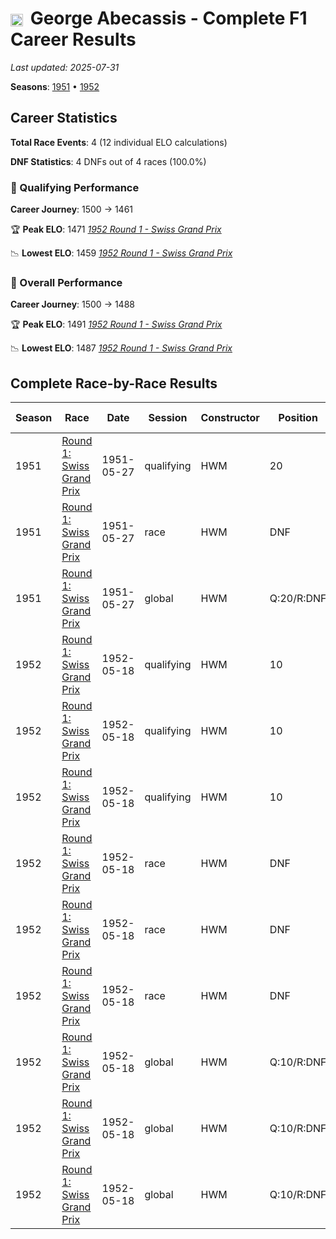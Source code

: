 # <img src="https://upload.wikimedia.org/wikipedia/commons/thumb/8/83/Flag_of_the_United_Kingdom_%283-5%29.svg/512px-Flag_of_the_United_Kingdom_%283-5%29.svg.png?20250726143817" alt="United Kingdom" width="20" height="auto" style="vertical-align: middle; margin-right: 5px;" onerror="this.outerHTML='🇬🇧'; this.style.marginRight='5px';"/> George Abecassis - Complete F1 Career Results

*Last updated: 2025-07-31*

**Seasons**: [1951](../seasons/1951-season-report) • [1952](../seasons/1952-season-report)

## Career Statistics

**Total Race Events**: 4 (12 individual ELO calculations)

**DNF Statistics**: 4 DNFs out of 4 races (100.0%)

### 🏁 Qualifying Performance
**Career Journey**: 1500 → 1461

🏆 **Peak ELO**: 1471
   *[1952 Round 1 - Swiss Grand Prix](../seasons/1952-season-report#round-1-swiss-grand-prix)*

📉 **Lowest ELO**: 1459
   *[1952 Round 1 - Swiss Grand Prix](../seasons/1952-season-report#round-1-swiss-grand-prix)*

### 🌟 Overall Performance
**Career Journey**: 1500 → 1488

🏆 **Peak ELO**: 1491
   *[1952 Round 1 - Swiss Grand Prix](../seasons/1952-season-report#round-1-swiss-grand-prix)*

📉 **Lowest ELO**: 1487
   *[1952 Round 1 - Swiss Grand Prix](../seasons/1952-season-report#round-1-swiss-grand-prix)*


## Complete Race-by-Race Results

| Season | Race | Date | Session | Constructor | Position | Starting ELO | ELO Change | Final ELO | Teammate |
|--------|------|------|---------|-------------|----------|--------------|------------|-----------|----------|
| 1951 | [Round 1: Swiss Grand Prix](../seasons/1951-season-report#round-1-swiss-grand-prix) | 1951-05-27 | qualifying | HWM | 20 | 1500 | -32 | 1468 | [<img src="https://upload.wikimedia.org/wikipedia/commons/thumb/8/83/Flag_of_the_United_Kingdom_%283-5%29.svg/512px-Flag_of_the_United_Kingdom_%283-5%29.svg.png?20250726143817" alt="United Kingdom" width="20" height="auto" style="vertical-align: middle; margin-right: 5px;" onerror="this.outerHTML='🇬🇧'; this.style.marginRight='5px';"/> Stirling Moss](stirling-moss) |
| 1951 | [Round 1: Swiss Grand Prix](../seasons/1951-season-report#round-1-swiss-grand-prix) | 1951-05-27 | race | HWM | DNF | 1500 | N/A | 1500 | [<img src="https://upload.wikimedia.org/wikipedia/commons/thumb/8/83/Flag_of_the_United_Kingdom_%283-5%29.svg/512px-Flag_of_the_United_Kingdom_%283-5%29.svg.png?20250726143817" alt="United Kingdom" width="20" height="auto" style="vertical-align: middle; margin-right: 5px;" onerror="this.outerHTML='🇬🇧'; this.style.marginRight='5px';"/> Stirling Moss](stirling-moss) |
| 1951 | [Round 1: Swiss Grand Prix](../seasons/1951-season-report#round-1-swiss-grand-prix) | 1951-05-27 | global | HWM | Q:20/R:DNF | 1500 | -10 | 1490 | [<img src="https://upload.wikimedia.org/wikipedia/commons/thumb/8/83/Flag_of_the_United_Kingdom_%283-5%29.svg/512px-Flag_of_the_United_Kingdom_%283-5%29.svg.png?20250726143817" alt="United Kingdom" width="20" height="auto" style="vertical-align: middle; margin-right: 5px;" onerror="this.outerHTML='🇬🇧'; this.style.marginRight='5px';"/> Stirling Moss](stirling-moss) |
| 1952 | [Round 1: Swiss Grand Prix](../seasons/1952-season-report#round-1-swiss-grand-prix) | 1952-05-18 | qualifying | HWM | 10 | 1468 | -9 | 1459 | [<img src="https://upload.wikimedia.org/wikipedia/commons/thumb/8/83/Flag_of_the_United_Kingdom_%283-5%29.svg/512px-Flag_of_the_United_Kingdom_%283-5%29.svg.png?20250726143817" alt="United Kingdom" width="20" height="auto" style="vertical-align: middle; margin-right: 5px;" onerror="this.outerHTML='🇬🇧'; this.style.marginRight='5px';"/> Stirling Moss](stirling-moss) |
| 1952 | [Round 1: Swiss Grand Prix](../seasons/1952-season-report#round-1-swiss-grand-prix) | 1952-05-18 | qualifying | HWM | 10 | 1459 | +11 | 1471 | [<img src="https://upload.wikimedia.org/wikipedia/commons/thumb/8/83/Flag_of_the_United_Kingdom_%283-5%29.svg/512px-Flag_of_the_United_Kingdom_%283-5%29.svg.png?20250726143817" alt="United Kingdom" width="20" height="auto" style="vertical-align: middle; margin-right: 5px;" onerror="this.outerHTML='🇬🇧'; this.style.marginRight='5px';"/> Lance Macklin](lance-macklin) |
| 1952 | [Round 1: Swiss Grand Prix](../seasons/1952-season-report#round-1-swiss-grand-prix) | 1952-05-18 | qualifying | HWM | 10 | 1471 | -9 | 1461 | [<img src="https://upload.wikimedia.org/wikipedia/commons/thumb/8/83/Flag_of_the_United_Kingdom_%283-5%29.svg/512px-Flag_of_the_United_Kingdom_%283-5%29.svg.png?20250726143817" alt="United Kingdom" width="20" height="auto" style="vertical-align: middle; margin-right: 5px;" onerror="this.outerHTML='🇬🇧'; this.style.marginRight='5px';"/> Peter Collins](peter-collins) |
| 1952 | [Round 1: Swiss Grand Prix](../seasons/1952-season-report#round-1-swiss-grand-prix) | 1952-05-18 | race | HWM | DNF | 1500 | N/A | 1500 | [<img src="https://upload.wikimedia.org/wikipedia/commons/thumb/8/83/Flag_of_the_United_Kingdom_%283-5%29.svg/512px-Flag_of_the_United_Kingdom_%283-5%29.svg.png?20250726143817" alt="United Kingdom" width="20" height="auto" style="vertical-align: middle; margin-right: 5px;" onerror="this.outerHTML='🇬🇧'; this.style.marginRight='5px';"/> Stirling Moss](stirling-moss) |
| 1952 | [Round 1: Swiss Grand Prix](../seasons/1952-season-report#round-1-swiss-grand-prix) | 1952-05-18 | race | HWM | DNF | 1500 | N/A | 1500 | [<img src="https://upload.wikimedia.org/wikipedia/commons/thumb/8/83/Flag_of_the_United_Kingdom_%283-5%29.svg/512px-Flag_of_the_United_Kingdom_%283-5%29.svg.png?20250726143817" alt="United Kingdom" width="20" height="auto" style="vertical-align: middle; margin-right: 5px;" onerror="this.outerHTML='🇬🇧'; this.style.marginRight='5px';"/> Lance Macklin](lance-macklin) |
| 1952 | [Round 1: Swiss Grand Prix](../seasons/1952-season-report#round-1-swiss-grand-prix) | 1952-05-18 | race | HWM | DNF | 1500 | N/A | 1500 | [<img src="https://upload.wikimedia.org/wikipedia/commons/thumb/8/83/Flag_of_the_United_Kingdom_%283-5%29.svg/512px-Flag_of_the_United_Kingdom_%283-5%29.svg.png?20250726143817" alt="United Kingdom" width="20" height="auto" style="vertical-align: middle; margin-right: 5px;" onerror="this.outerHTML='🇬🇧'; this.style.marginRight='5px';"/> Peter Collins](peter-collins) |
| 1952 | [Round 1: Swiss Grand Prix](../seasons/1952-season-report#round-1-swiss-grand-prix) | 1952-05-18 | global | HWM | Q:10/R:DNF | 1490 | -3 | 1487 | [<img src="https://upload.wikimedia.org/wikipedia/commons/thumb/8/83/Flag_of_the_United_Kingdom_%283-5%29.svg/512px-Flag_of_the_United_Kingdom_%283-5%29.svg.png?20250726143817" alt="United Kingdom" width="20" height="auto" style="vertical-align: middle; margin-right: 5px;" onerror="this.outerHTML='🇬🇧'; this.style.marginRight='5px';"/> Stirling Moss](stirling-moss) |
| 1952 | [Round 1: Swiss Grand Prix](../seasons/1952-season-report#round-1-swiss-grand-prix) | 1952-05-18 | global | HWM | Q:10/R:DNF | 1487 | +3 | 1491 | [<img src="https://upload.wikimedia.org/wikipedia/commons/thumb/8/83/Flag_of_the_United_Kingdom_%283-5%29.svg/512px-Flag_of_the_United_Kingdom_%283-5%29.svg.png?20250726143817" alt="United Kingdom" width="20" height="auto" style="vertical-align: middle; margin-right: 5px;" onerror="this.outerHTML='🇬🇧'; this.style.marginRight='5px';"/> Lance Macklin](lance-macklin) |
| 1952 | [Round 1: Swiss Grand Prix](../seasons/1952-season-report#round-1-swiss-grand-prix) | 1952-05-18 | global | HWM | Q:10/R:DNF | 1491 | -3 | 1488 | [<img src="https://upload.wikimedia.org/wikipedia/commons/thumb/8/83/Flag_of_the_United_Kingdom_%283-5%29.svg/512px-Flag_of_the_United_Kingdom_%283-5%29.svg.png?20250726143817" alt="United Kingdom" width="20" height="auto" style="vertical-align: middle; margin-right: 5px;" onerror="this.outerHTML='🇬🇧'; this.style.marginRight='5px';"/> Peter Collins](peter-collins) |
